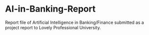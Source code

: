 # AI-in-Banking-Report
Report file of Artificial Intelligence in Banking/Finance submitted as a project report to Lovely Professional University.
